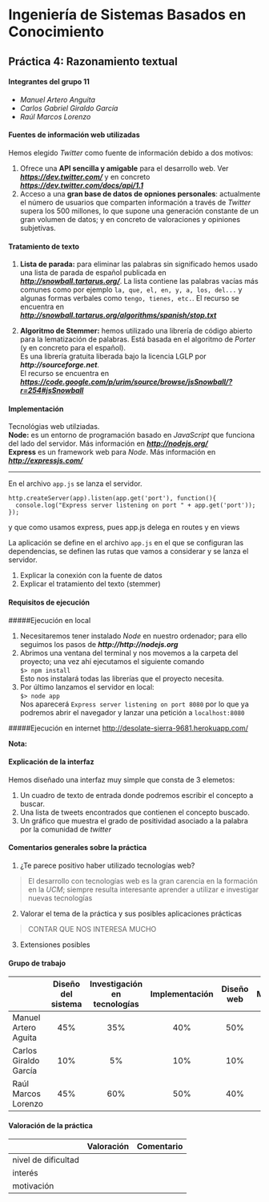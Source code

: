 Ingeniería de Sistemas Basados en Conocimiento
==============================================

Práctica 4: Razonamiento textual
--------------------------------


#### Integrantes del grupo 11
* _Manuel Artero Anguita_ 
* _Carlos Gabriel Giraldo García_
* _Raúl Marcos Lorenzo_


#### Fuentes de información web utilizadas

Hemos elegido _Twitter_ como fuente de información debido a dos motivos:  

1. Ofrece una **API sencilla y amigable** para el desarrollo web. Ver ___https://dev.twitter.com/___ y en concreto ___https://dev.twitter.com/docs/api/1.1___  
2. Acceso a una **gran base de datos de opniones personales**: actualmente el número de usuarios que comparten información a través de _Twitter_ supera los 500 millones, lo que supone una generación constante de un gran volumen de datos; y en concreto de valoraciones y opiniones subjetivas. 


#### Tratamiento de texto 

1. **Lista de parada:** para eliminar las palabras sin significado hemos usado una lista de parada de español publicada en ___http://snowball.tartarus.org/___.
La lista contiene las palabras vacías más comunes como por ejemplo ```la, que, el, en, y, a, los, del...``` y algunas formas verbales como ```tengo, tienes, etc.```.
El recurso se encuentra en ___http://snowball.tartarus.org/algorithms/spanish/stop.txt___

2. **Algoritmo de Stemmer:** hemos utilizado una librería de código abierto para la lematización de palabras. Está basada en el algoritmo de _Porter_ (y en concreto para el español).  
Es una librería gratuita liberada bajo la licencia LGLP por ___http://sourceforge.net___.  
El recurso se encuentra en ___https://code.google.com/p/urim/source/browse/jsSnowball/?r=254#jsSnowball___


#### Implementación

Tecnológias web utilziadas.  
**Node:** es un entorno de programación basado en _JavaScript_ que funciona del lado del servidor. Más información en ___http://nodejs.org/___  
**Express** es un framework web para _Node_. Más información en ___http://expressjs.com/___

***


En el archivo ```app.js``` se lanza el servidor. 

```
http.createServer(app).listen(app.get('port'), function(){
  console.log("Express server listening on port " + app.get('port'));
});
```

y que como usamos express, pues app.js delega en routes y en views

La aplicación se define en el archivo ```app.js``` en el que se configuran las dependencias, se definen las rutas que vamos a considerar y se lanza el servidor.


1. Explicar la conexión con la fuente de datos
2. Explicar el tratamiento del texto (stemmer)


#### Requisitos de ejecución 

#####Ejecución en local

1. Necesitaremos tener instalado _Node_ en nuestro ordenador; para ello seguimos los pasos de ___http://http://nodejs.org___  
2. Abrimos una ventana del terminal y nos movemos a la carpeta del proyecto; una vez ahí ejecutamos el siguiente comando  
```$> npm install```  
Esto nos instalará todas las librerías que el proyecto necesita.  
3. Por último lanzamos el servidor en local:  
```$> node app```  
Nos aparecerá ```Express server listening on port 8080``` por lo que ya podremos abrir el navegador y lanzar una petición a ```localhost:8080```

#####Ejecución en internet
http://desolate-sierra-9681.herokuapp.com/

**Nota:**  


#### Explicación de la interfaz

Hemos diseñado una interfaz muy simple que consta de 3 elemetos: 

1. Un cuadro de texto de entrada donde podremos escribir el concepto a buscar.
2. Una lista de tweets encontrados que contienen el concepto buscado.
3. Un gráfico que muestra el grado de positividad asociado a la palabra por la comunidad de _twitter_


#### Comentarios generales sobre la práctica

1. ¿Te parece positivo haber utilizado tecnologías web?

> El desarrollo con tecnologías web es la gran carencia en la formación en la _UCM_; siempre resulta interesante aprender a utilizar e investigar nuevas tecnologías 

2. Valorar el tema de la práctica y sus posibles aplicaciones prácticas

> CONTAR QUE NOS INTERESA MUCHO 

3. Extensiones posibles

> 


#### Grupo de trabajo

|                       | Diseño del sistema | Investigación en tecnologías | Implementación | Diseño web | Memoria |
|:----------------------|:------------------:|:----------------------------:|:--------------:|:----------:|:-------:|
| Manuel Artero Aguita  |    45%             |         35%                  |    40%         |   50%      |  40%    |     
| Carlos Giraldo García |    10%             |         5%                   |    10%         |   10%      |  30%    |
| Raúl Marcos Lorenzo   |    45%             |         60%                  |    50%         |   40%      |  30%    |


#### Valoración de la práctica

|                       |      Valoración      |       Comentario      |
|:----------------------|:--------------------:|:---------------------:|
| nivel de dificultad   |                      |                       |
| interés               |                      |                       |
| motivación            |                      |                       |
